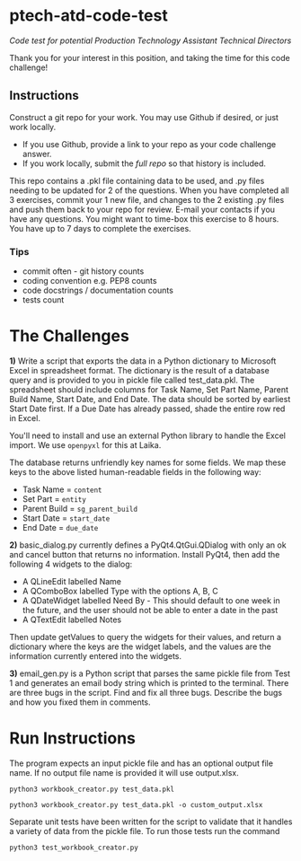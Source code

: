# ptech-atd-code-test
_Code test for potential Production Technology Assistant Technical Directors_

Thank you for your interest in this position, and taking the time for this code challenge!

## Instructions
Construct a git repo for your work.  You may use Github if desired, or just work locally.
- If you use Github, provide a link to your repo as your code challenge answer.
- If you work locally, submit the *full repo* so that history is included.

This repo contains a .pkl file containing data to be used, and .py files needing to be updated for 2 of the questions. When you have completed all 3 exercises, commit your 1 new file, and changes to the 2 existing .py files and push them back to your repo for review. E-mail your contacts if you have any questions.
You might want to time-box this exercise to 8 hours.  You have up to 7 days to complete the exercises.

### Tips
- commit often - git history counts
- coding convention e.g. PEP8 counts
- code docstrings / documentation counts
- tests count

# The Challenges

**1)** Write a script that exports the data in a Python dictionary to Microsoft Excel in spreadsheet format. The dictionary is the result of a database query and is provided to you in pickle file called test_data.pkl. The spreadsheet should include columns for Task Name, Set Part Name, Parent Build Name, Start Date, and End Date. The data should be sorted by earliest Start Date first. If a Due Date has already passed, shade the entire row red in Excel.

You'll need to install and use an external Python library to handle the Excel import. We use `openpyxl` for this at Laika.

The database returns unfriendly key names for some fields. We map these keys to the above listed human-readable fields in the following way:
- Task Name = `content`
- Set Part = `entity`
- Parent Build = `sg_parent_build`
- Start Date = `start_date`
- End Date = `due_date`

**2)** basic_dialog.py currently defines a PyQt4.QtGui.QDialog with only an ok and cancel button that returns no information. Install PyQt4, then add the following 4 widgets to the dialog:

- A QLineEdit labelled Name
- A QComboBox labelled Type with the options A, B, C
- A QDateWidget labelled Need By - This should default to one week in the future, and the user should not be able to enter a date in the past
- A QTextEdit labelled Notes

Then update getValues to query the widgets for their values, and return a dictionary where the keys are the widget labels, and the values are the information currently entered into the widgets.

**3)** email_gen.py is a Python script that parses the same pickle file from Test 1 and generates an email body string which is printed to the terminal. There are three bugs in the script. Find and fix all three bugs. Describe the bugs and how you fixed them in comments.

# Run Instructions
The program expects an input pickle file and has an optional output file name. 
If no output file name is provided it will use output.xlsx.

    python3 workbook_creator.py test_data.pkl
    
    python3 workbook_creator.py test_data.pkl -o custom_output.xlsx

Separate unit tests have been written for the script to validate that it handles a variety of data from the pickle file. 
To run those tests run the command

    python3 test_workbook_creator.py
